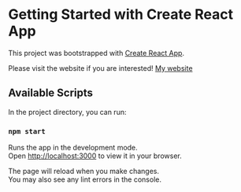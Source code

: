 # Getting Started with Create React App

This project was bootstrapped with [Create React App](https://github.com/facebook/create-react-app).

Please visit the website if you are interested! [My website](http://students.washington.edu/axa00000)

## Available Scripts

In the project directory, you can run:

### `npm start`

Runs the app in the development mode.\
Open [http://localhost:3000](http://localhost:3000) to view it in your browser.

The page will reload when you make changes.\
You may also see any lint errors in the console.

